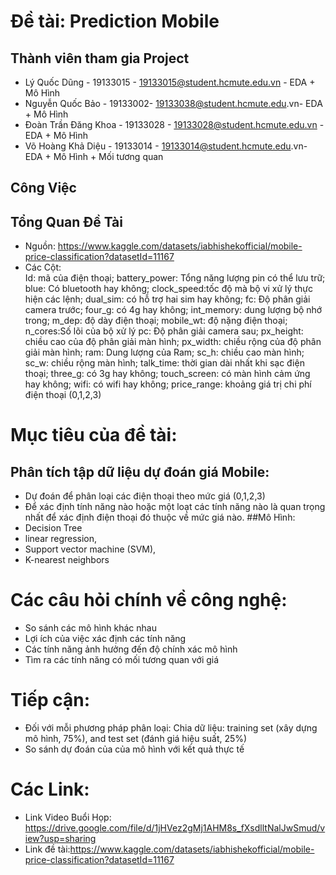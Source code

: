# Đề tài: Prediction Mobile
## Thành viên tham gia Project
- Lý Quốc Dũng - 19133015 - 19133015@student.hcmute.edu.vn - EDA + Mô Hình
- Nguyễn Quốc Bảo - 19133002- 19133038@student.hcmute.edu.vn- EDA + Mô Hình
- Đoàn Trần Đăng Khoa - 19133028 - 19133028@student.hcmute.edu.vn - EDA + Mô Hình
- Võ Hoàng Khả Diệu - 19133014 - 19133014@student.hcmute.edu.vn- EDA + Mô Hình + Mối tương quan

## Công Việc
## Tổng Quan Đề Tài
- Nguồn: https://www.kaggle.com/datasets/iabhishekofficial/mobile-price-classification?datasetId=11167
- Các Cột:  
Id: mã của điện thoại;
battery_power: Tổng năng lượng pin có thể lưu trữ;
blue: Có bluetooth hay không;
clock_speed:tốc độ mà bộ vi xử lý thực hiện các lệnh;
dual_sim: có hỗ trợ hai sim hay không;
fc: Độ phân giải camera trước;
four_g: có 4g hay không;
int_memory: dung lượng bộ nhớ trong;
m_dep: độ dày điện thoại;
mobile_wt: độ nặng điện thoại;
n_cores:Số lõi của bộ xử lý
pc: Độ phân giải camera sau;
px_height: chiều cao của độ phân giải màn hình;
px_width: chiều rộng của độ phân giải màn hình;
ram: Dung lượng của Ram;
sc_h: chiều cao màn hình;
sc_w: chiều rộng màn hình;
talk_time: thời gian dài nhất khi sạc điện thoại;
three_g: có 3g hay không;
touch_screen: có màn hình cảm ứng hay không;
wifi: có wifi hay không;
price_range: khoảng giá trị chi phí điện thoại (0,1,2,3)

# Mục tiêu của đề tài:
## Phân tích tập dữ liệu dự đoán giá Mobile:
- Dự đoán để phân loại các điện thoại theo mức giá (0,1,2,3)
- Để xác định tính năng nào hoặc một loạt các tính năng nào là quan trọng nhất để xác định điện thoại đó thuộc về mức giá nào.
##Mô Hình:
- Decision Tree
- linear regression,
- Support vector machine (SVM), 
- K-nearest neighbors 

# Các câu hỏi chính về công nghệ:
- So sánh các mô hình khác nhau
- Lợi ích của việc xác định các tính năng
- Các tính năng ảnh hưởng đến độ chính xác mô hình
- Tìm ra các tính năng có mối tương quan với giá

# Tiếp cận:
- Đối với mỗi phương pháp phân loại: Chia dữ liệu: training set (xây dựng mô hình, 75%), and test set  (đánh giá hiệu suất, 25%)
- So sánh dự đoán của của mô hình với kết quả thực tế


# Các Link:
- Link Video Buổi Họp: https://drive.google.com/file/d/1jHVez2gMj1AHM8s_fXsdlltNalJwSmud/view?usp=sharing
- Link đề tài:https://www.kaggle.com/datasets/iabhishekofficial/mobile-price-classification?datasetId=11167